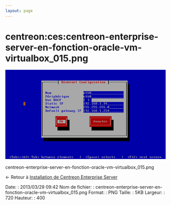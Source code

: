 ```yaml
---
layout: page
---
```


centreon:ces:centreon-enterprise-server-en-fonction-oracle-vm-virtualbox\_015.png
=================================================================================

[![centreon-enterprise-server-en-fonction-oracle-vm-virtualbox\_015.png](../../../assets/media/centreon/ces/centreon-enterprise-server-en-fonction-oracle-vm-virtualbox_015.png@cache=&w=720&h=400 "centreon-enterprise-server-en-fonction-oracle-vm-virtualbox_015.png")](../../../assets/media/centreon/ces/centreon-enterprise-server-en-fonction-oracle-vm-virtualbox_015.png@cache= "Afficher le fichier original")

centreon-enterprise-server-en-fonction-oracle-vm-virtualbox\_015.png

← Retour à [Installation de Centreon Enterprise
Server](../../../centreon/centreon-enterprise-server.html "centreon:centreon-enterprise-server")

Date:
:   2013/03/29 09:42
Nom de fichier:
:   centreon-enterprise-server-en-fonction-oracle-vm-virtualbox\_015.png
Format:
:   PNG
Taille:
:   5KB
Largeur:
:   720
Hauteur:
:   400

